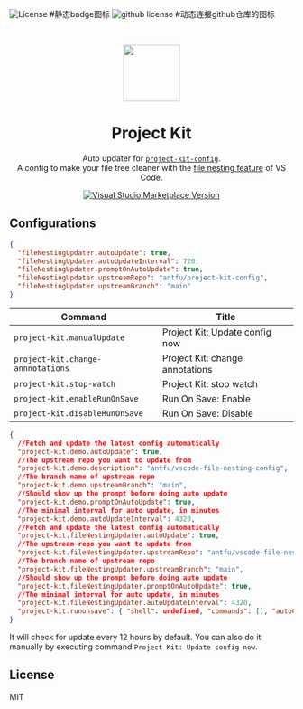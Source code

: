 ![License](https://img.shields.io/badge/license-MIT-yellow) #静态badge图标
![github license](https://img.shields.io/github/license/:user/:repo) #动态连接github仓库的图标

<br>

<p align="center">
<img src="https://raw.githubusercontent.com/antfu/project-kit-config/main/extension/res/logo.png" style="width:100px;" />
</p>

<h1 align="center">Project Kit</h1>

<p align="center">
Auto updater for <a href="https://github.com/open-dmsrs/project-kit" target="_blank"><code>project-kit-config</code></a>.<br>
A config to make your file tree cleaner with the <a href="https://code.visualstudio.com/updates/v1_64#_explorer-project-kit">file nesting feature</a> of VS Code.</a>
</p>

<p align="center">
<a href="https://marketplace.visualstudio.com/items?itemName=cnjimbo.project-kit" target="__blank"><img src="https://img.shields.io/visual-studio-marketplace/v/cnjimbo.project-kit.svg?color=blue&amp;label=VS%20Code%20Marketplace&logo=visual-studio-code" alt="Visual Studio Marketplace Version" /></a>
</p>

## Configurations

```json
{
  "fileNestingUpdater.autoUpdate": true,
  "fileNestingUpdater.autoUpdateInterval": 720,
  "fileNestingUpdater.promptOnAutoUpdate": true,
  "fileNestingUpdater.upstreamRepo": "antfu/project-kit-config",
  "fileNestingUpdater.upstreamBranch": "main"
}
```

<!-- commands -->

| Command                           | Title                           |
| --------------------------------- | ------------------------------- |
| `project-kit.manualUpdate`        | Project Kit: Update config now  |
| `project-kit.change-annnotations` | Project Kit: change annotations |
| `project-kit.stop-watch`          | Project Kit: stop watch         |
| `project-kit.enableRunOnSave`     | Run On Save: Enable             |
| `project-kit.disableRunOnSave`    | Run On Save: Disable            |

<!-- commands -->

<!-- configsJson -->

```json
{
  //Fetch and update the latest config automatically
  "project-kit.demo.autoUpdate": true,
  //The upstream repo you want to update from
  "project-kit.demo.description": "antfu/vscode-file-nesting-config",
  //The branch name of upstream repo
  "project-kit.demo.upstreamBranch": "main",
  //Should show up the prompt before doing auto update
  "project-kit.demo.promptOnAutoUpdate": true,
  //The minimal interval for auto update, in minutes
  "project-kit.demo.autoUpdateInterval": 4320,
  //Fetch and update the latest config automatically
  "project-kit.fileNestingUpdater.autoUpdate": true,
  //The upstream repo you want to update from
  "project-kit.fileNestingUpdater.upstreamRepo": "antfu/vscode-file-nesting-config",
  //The branch name of upstream repo
  "project-kit.fileNestingUpdater.upstreamBranch": "main",
  //Should show up the prompt before doing auto update
  "project-kit.fileNestingUpdater.promptOnAutoUpdate": true,
  //The minimal interval for auto update, in minutes
  "project-kit.fileNestingUpdater.autoUpdateInterval": 4320,
  "project-kit.runonsave": { "shell": undefined, "commands": [], "autoClearConsole": false },
}
```

<!-- configsJson -->
It will check for update every 12 hours by default. You can also do it manually by executing command `Project Kit: Update config now`.

## License

MIT
